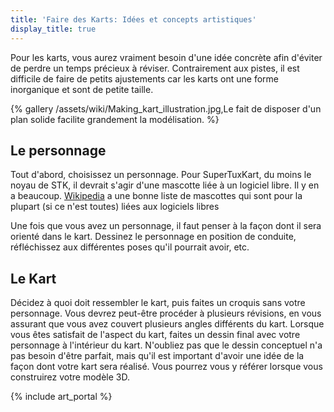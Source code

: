 ```yaml
---
title: 'Faire des Karts: Idées et concepts artistiques'
display_title: true
---
```

Pour les karts, vous aurez vraiment besoin d'une idée concrète afin d'éviter de perdre un temps précieux à réviser. Contrairement aux pistes, il est difficile de faire de petits ajustements car les karts ont une forme inorganique et sont de petite taille.

{% gallery
/assets/wiki/Making_kart_illustration.jpg,Le fait de disposer d'un plan solide facilite grandement la modélisation.
%}

## Le personnage

Tout d'abord, choisissez un personnage. Pour SuperTuxKart, du moins le noyau de STK, il devrait s'agir d'une mascotte liée à un logiciel libre. Il y en a beaucoup. [Wikipedia](https://en.wikipedia.org/wiki/List_of_computing_mascots) a une bonne liste de mascottes qui sont pour la plupart (si ce n'est toutes) liées aux logiciels libres

Une fois que vous avez un personnage, il faut penser à la façon dont il sera orienté dans le kart. Dessinez le personnage en position de conduite, réfléchissez aux différentes poses qu'il pourrait avoir, etc.

## Le Kart

Décidez à quoi doit ressembler le kart, puis faites un croquis sans votre personnage. Vous devrez peut-être procéder à plusieurs révisions, en vous assurant que vous avez couvert plusieurs angles différents du kart. Lorsque vous êtes satisfait de l'aspect du kart, faites un dessin final avec votre personnage à l'intérieur du kart. N'oubliez pas que le dessin conceptuel n'a pas besoin d'être parfait, mais qu'il est important d'avoir une idée de la façon dont votre kart sera réalisé. Vous pourrez vous y référer lorsque vous construirez votre modèle 3D.

{% include art_portal %}
